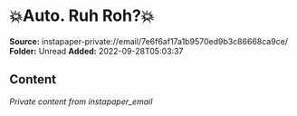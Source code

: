# 💥Auto. Ruh Roh?💥

**Source:** instapaper-private://email/7e6f6af17a1b9570ed9b3c86668ca9ce/
**Folder:** Unread
**Added:** 2022-09-28T05:03:37




## Content
*Private content from instapaper_email*
